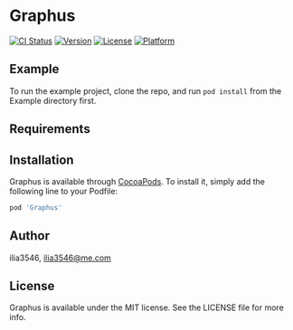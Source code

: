 # Graphus

[![CI Status](https://img.shields.io/travis/ilia3546/Graphus.svg?style=flat)](https://travis-ci.org/ilia3546/Graphus)
[![Version](https://img.shields.io/cocoapods/v/Graphus.svg?style=flat)](https://cocoapods.org/pods/Graphus)
[![License](https://img.shields.io/cocoapods/l/Graphus.svg?style=flat)](https://cocoapods.org/pods/Graphus)
[![Platform](https://img.shields.io/cocoapods/p/Graphus.svg?style=flat)](https://cocoapods.org/pods/Graphus)

## Example

To run the example project, clone the repo, and run `pod install` from the Example directory first.

## Requirements

## Installation

Graphus is available through [CocoaPods](https://cocoapods.org). To install
it, simply add the following line to your Podfile:

```ruby
pod 'Graphus'
```

## Author

ilia3546, ilia3546@me.com

## License

Graphus is available under the MIT license. See the LICENSE file for more info.
